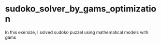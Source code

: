 # sudoko_solver_by_gams_optimization
In this exersize, I solved sudoko puzzel using mathematical models with gams
